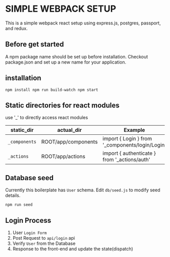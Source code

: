 # SIMPLE WEBPACK SETUP
This is a simple webpack react setup using express.js, postgres, passport, and redux.
<br />

## Before get started
A npm package name should be set up before installation. Checkout package.json and set up a new name for your application.
<br />

## installation
`
npm install
npm run build-watch
npm start
`
<br />

## Static directories for react modules
use '_' to directly access react modules

static_dir    | actual_dir          | Example
--------------|---------------------|-----------------------------------------------
`_components` | ROOT/app/components | import { Login } from '_components/login/Login'
`_actions` | ROOT/app/actions | import { authenticate } from '_actions/auth'


## Database seed
Currently this boilerplate has `User` schema. Edit `db/seed.js` to modify seed details.

`
npm run seed
`

## Login Process
1. User `Login Form`
2. Post Request to `api/login` api
3. Verify `User` from the Database
4. Response to the front-end and update the state(dispatch)
